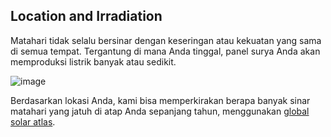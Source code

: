 ## Location and Irradiation

Matahari tidak selalu bersinar dengan keseringan atau kekuatan yang sama di semua tempat. 
Tergantung di mana Anda tinggal, panel surya Anda akan memproduksi listrik banyak atau sedikit.

![image](assets/documentation/images/irradiation.webp)

Berdasarkan lokasi Anda, kami bisa memperkirakan berapa banyak sinar matahari yang jatuh di atap
Anda sepanjang tahun, menggunakan [global solar atlas](https://globalsolaratlas.info/).

<style>
.Location img {
    width: 300px;
    border-style: solid;
    border-width: 2px;
    border-color: rgba(0, 0, 0, 0.75);
}
</style>
